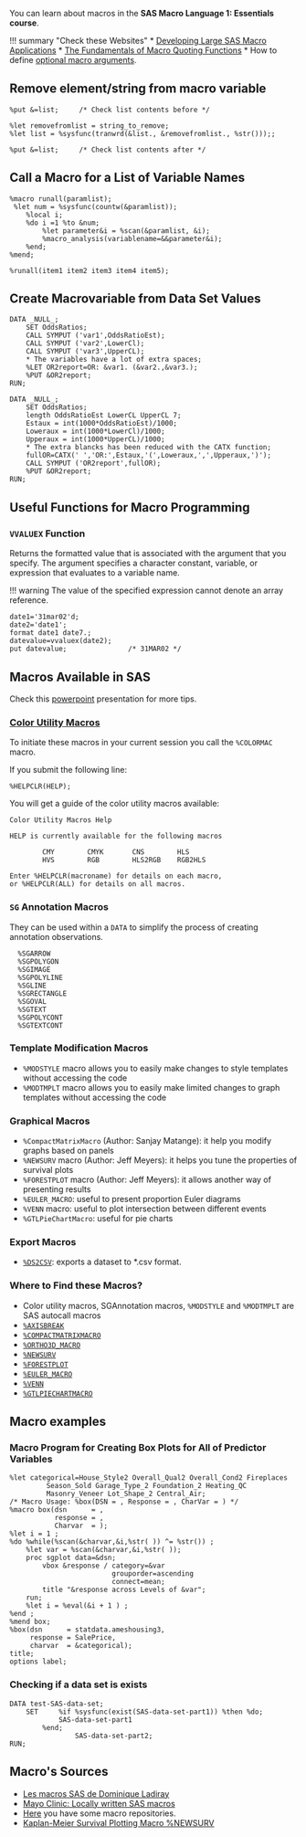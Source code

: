You can learn about macros in the **SAS Macro Language 1: Essentials course**.

!!! summary "Check these Websites"
    * [Developing Large SAS Macro Applications](https://www.lexjansen.com/pharmasug/2018/AD/PharmaSUG-2018-AD01.pdf)
    * [The Fundamentals of Macro Quoting Functions](https://www.lexjansen.com/pharmasug/2018/BB/PharmaSUG-2018-BB20.pdf)
    * How to define [optional macro arguments](https://communities.sas.com/t5/Base-SAS-Programming/how-to-define-optional-macro-parameters/td-p/259131).
 
## Remove element/string from macro variable 

``` 
%put &=list;     /* Check list contents before */

%let removefromlist = string_to_remove;
%let list = %sysfunc(tranwrd(&list., &removefromlist., %str()));;

%put &=list;     /* Check list contents after */
```

## Call a Macro for a List of Variable Names

``` 
%macro runall(paramlist);
 %let num = %sysfunc(countw(&paramlist));
	%local i;
	%do i =1 %to &num;
		%let parameter&i = %scan(&paramlist, &i);
		%macro_analysis(variablename=&&parameter&i);
	%end;
%mend;

%runall(item1 item2 item3 item4 item5);
```

## Create Macrovariable from Data Set Values

```
DATA _NULL_;
	SET OddsRatios;
	CALL SYMPUT ('var1',OddsRatioEst);
	CALL SYMPUT ('var2',LowerCl);
	CALL SYMPUT ('var3',UpperCL);
	* The variables have a lot of extra spaces;
	%LET OR2report=OR: &var1. (&var2.,&var3.);
	%PUT &OR2report;
RUN;

DATA _NULL_;
	SET OddsRatios;
	length OddsRatioEst LowerCL UpperCL 7;
	Estaux = int(1000*OddsRatioEst)/1000;
	Loweraux = int(1000*LowerCl)/1000;
	Upperaux = int(1000*UpperCL)/1000;
	* The extra blancks has been reduced with the CATX function;
	fullOR=CATX(' ','OR:',Estaux,'(',Loweraux,',',Upperaux,')');
	CALL SYMPUT ('OR2report',fullOR);
	%PUT &OR2report;
RUN;
```

## Useful Functions for Macro Programming

### `VVALUEX` Function
Returns the formatted value that is associated with the argument that you specify. The argument specifies a character constant, variable, or expression that evaluates to a variable name. 

!!! warning
    The value of the specified expression cannot denote an array reference.
    
```
date1='31mar02'd;
date2='date1';
format date1 date7.;
datevalue=vvaluex(date2);
put datevalue;               /* 31MAR02 */
```

## Macros Available in SAS 

Check this [powerpoint](https://www.google.es/url?sa=t&rct=j&q=&esrc=s&source=web&cd=5&ved=0ahUKEwjnkNj-p5zUAhUB2RQKHR9KA3MQFghHMAQ&url=http%3A%2F%2Fwww.sascommunity.org%2Fmwiki%2Fimages%2Ff%2Ff2%2F5_Macros.pptx&usg=AFQjCNHr9cDvdo8lzpMwXfZU6qaAxV1-vg&sig2=hWHrTpexhuvP2vnAOIjEFA) presentation for more tips.

### [Color Utility Macros](http://support.sas.com/documentation/cdl/en/graphref/69717/HTML/default/viewer.htm#n0z9vlsy95ugxcn1qchqznw88m6e.htm)

To initiate these macros in your current session you call the `%COLORMAC` macro.

If you submit the following line:

```
%HELPCLR(HELP);
```

You will get a guide of the color utility macros available:

``` 
Color Utility Macros Help              
                                                      
HELP is currently available for the following macros 
                                                      
        CMY        CMYK       CNS        HLS          
        HVS        RGB        HLS2RGB    RGB2HLS      
                                                                                                          
Enter %HELPCLR(macroname) for details on each macro, 
or %HELPCLR(ALL) for details on all macros.   

```
 
### `SG` Annotation Macros

They can be used within a `DATA` to simplify the process of creating annotation observations.

``` 
  %SGARROW
  %SGPOLYGON
  %SGIMAGE
  %SGPOLYLINE
  %SGLINE
  %SGRECTANGLE
  %SGOVAL
  %SGTEXT
  %SGPOLYCONT
  %SGTEXTCONT
```

### Template Modification Macros

* `%MODSTYLE` macro allows you to easily make changes to style templates without accessing the code
* `%MODTMPLT` macro allows you to easily make limited changes to graph templates without accessing the code

### Graphical Macros

* `%CompactMatrixMacro` (Author: Sanjay Matange): it help you modify graphs based on panels
* `%NEWSURV` macro (Author: Jeff Meyers): it helps you tune the properties of survival plots
* `%FORESTPLOT` macro (Author: Jeff Meyers): it allows another way of presenting results
* `%EULER_MACRO`: useful to present proportion Euler diagrams
* `%VENN` macro: useful to plot intersection between different events
* `%GTLPieChartMacro`: useful for pie charts

### Export Macros

* [`%DS2CSV`](http://go.documentation.sas.com/?cdcId=pgmmvacdc&cdcVersion=9.4&docsetId=lebaseutilref&docsetTarget=n0yo3bszlrh0byn1j4fxh4ndei8u.htm&locale=en): exports a dataset to \*.csv format.

### Where to Find these Macros?

* Color utility macros, SGAnnotation macros, `%MODSTYLE` and `%MODTMPLT` are SAS autocall macros
* [`%AXISBREAK`](http://blogs.sas.com/content/graphicallyspeaking/2014/11/18/axis-break-appearance-macro/)
* [`%COMPACTMATRIXMACRO`](http://blogs.sas.com/content/graphicallyspeaking/2014/11/18/axis-break-appearance-macro/)
* [`%ORTHO3D_MACRO`](http://blogs.sas.com/content/graphicallyspeaking/2012/08/19/compact-scatter-plot-matrix/)
* [`%NEWSURV`](http://www.sascommunity.org/wiki/Kaplan-Meier_Survival_Plotting_Macro_%25NEWSURV)
* [`%FORESTPLOT`](http://www.sascommunity.org/wiki/Forest_Plotting_Analysis_Macro_%25FORESTPLOT)
* [`%EULER_MACRO`](http://blogs.sas.com/content/graphicallyspeaking/2014/06/29/proportional-euler-diagram/)
* [`%VENN`](http://support.sas.com/resources/papers/proceedings13/243-2013.pdf)
* [`%GTLPIECHARTMACRO`](http://blogs.sas.com/content/graphicallyspeaking/2012/08/26/how-about-some-pie/)

## Macro examples

### Macro Program for Creating Box Plots for All of Predictor Variables

```
%let categorical=House_Style2 Overall_Qual2 Overall_Cond2 Fireplaces 
         Season_Sold Garage_Type_2 Foundation_2 Heating_QC 
         Masonry_Veneer Lot_Shape_2 Central_Air;
/* Macro Usage: %box(DSN = , Response = , CharVar = ) */
%macro box(dsn      = ,
           response = ,
           Charvar  = );
%let i = 1 ;
%do %while(%scan(&charvar,&i,%str( )) ^= %str()) ;
    %let var = %scan(&charvar,&i,%str( ));
    proc sgplot data=&dsn;
        vbox &response / category=&var 
                         grouporder=ascending 
                         connect=mean;
        title "&response across Levels of &var";
    run;
    %let i = %eval(&i + 1 ) ;
%end ;
%mend box;
%box(dsn      = statdata.ameshousing3,
     response = SalePrice,
     charvar  = &categorical);
title;
options label;
```

### Checking if a data set is exists

```
DATA test-SAS-data-set;
	SET 	%if %sysfunc(exist(SAS-data-set-part1)) %then %do; 
			SAS-data-set-part1
		%end;
	    		SAS-data-set-part2;
RUN;
```

## Macro's Sources

* [Les macros SAS de Dominique Ladiray](http://www.unige.ch/ses/sococ/eda/sas/)
* [Mayo Clinic: Locally written SAS macros](http://www.mayo.edu/research/departments-divisions/department-health-sciences-research/division-biomedical-statistics-informatics/software/locally-written-sas-macros)
* [Here](http://jiangtanghu.com/blog/2011/11/08/my-collection-of-sas-macro-repositories/) you have some macro repositories.
* [Kaplan-Meier Survival Plotting Macro %NEWSURV](http://player.slideplayer.com/39/10943335/#)
